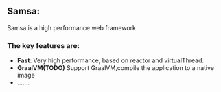 
## Samsa:
Samsa is a high performance web framework



### The key features are:

* **Fast**: Very high performance, based on reactor and virtualThread.
* **GraalVM(TODO)** Support GraalVM,compile the application to a native image
* .......

